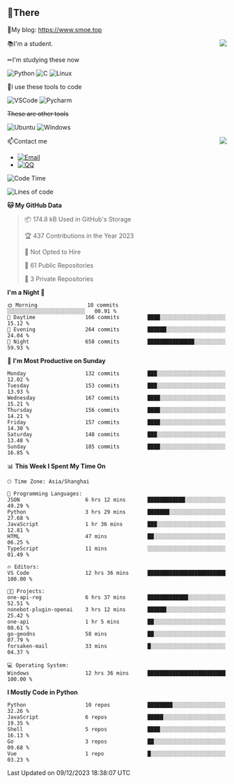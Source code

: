 
## 👏There

📰My blog: https://www.smoe.top

<img align="right" src="https://github-readme-stats.vercel.app/api/top-langs/?username=AkashiCoin"/>


📚I'm a student.

✏I'm studying these now

![Python](https://img.shields.io/badge/-Python-blue?style=flat-square&logo=Python&logoColor=fff)
![C](https://img.shields.io/badge/-C-585858?style=flat-square&logo=C&logoColor=fff)
![Linux](https://img.shields.io/badge/-Linux-black?style=flat-square&logo=Linux&logoColor=fff)

🔨I use these tools to code

![VSCode](https://img.shields.io/badge/-VSCode-blue?style=flat-square&logo=visualstudiocode&logoColor=fff)
![Pycharm](https://img.shields.io/badge/-Pycharm-green?style=flat-square&logo=pycharm&logoColor=fff)

 ~~These are other tools~~

![Ubuntu](https://img.shields.io/badge/-Ubuntu-orange?style=flat-square&logo=Ubuntu&logoColor=fff)
![Windows](https://img.shields.io/badge/-Windows-blue?style=flat-square&logo=Windows&logoColor=fff)

<img align="right" src="https://github-readme-stats.vercel.app/api?username=AkashiCoin" />


📫Contact me

* [![Email](https://img.shields.io/badge/Email-l1040186796@gmail.com-1?style=social&logoColor=fff)](mailto:l1040186796@gmail.com)
* [![QQ](https://img.shields.io/badge/QQ-1040186796-1?style=social&logoColor=fff)](tencent://AddContact/?fromId=45&fromSubId=1&subcmd=all&uin=1040186796&website=www.oicqzone.com)

<!--START_SECTION:waka-->
![Code Time](http://img.shields.io/badge/Code%20Time-1%2C081%20hrs%2018%20mins-blue)

![Lines of code](https://img.shields.io/badge/From%20Hello%20World%20I%27ve%20Written-279.9%20thousand%20lines%20of%20code-blue)

**🐱 My GitHub Data** 

> 📦 174.8 kB Used in GitHub's Storage 
 > 
> 🏆 437 Contributions in the Year 2023
 > 
> 🚫 Not Opted to Hire
 > 
> 📜 61 Public Repositories 
 > 
> 🔑 3 Private Repositories 
 > 
**I'm a Night 🦉** 

```text
🌞 Morning                10 commits          ░░░░░░░░░░░░░░░░░░░░░░░░░   00.91 % 
🌆 Daytime                166 commits         ████░░░░░░░░░░░░░░░░░░░░░   15.12 % 
🌃 Evening                264 commits         ██████░░░░░░░░░░░░░░░░░░░   24.04 % 
🌙 Night                  658 commits         ███████████████░░░░░░░░░░   59.93 % 
```
📅 **I'm Most Productive on Sunday** 

```text
Monday                   132 commits         ███░░░░░░░░░░░░░░░░░░░░░░   12.02 % 
Tuesday                  153 commits         ███░░░░░░░░░░░░░░░░░░░░░░   13.93 % 
Wednesday                167 commits         ████░░░░░░░░░░░░░░░░░░░░░   15.21 % 
Thursday                 156 commits         ████░░░░░░░░░░░░░░░░░░░░░   14.21 % 
Friday                   157 commits         ████░░░░░░░░░░░░░░░░░░░░░   14.30 % 
Saturday                 148 commits         ███░░░░░░░░░░░░░░░░░░░░░░   13.48 % 
Sunday                   185 commits         ████░░░░░░░░░░░░░░░░░░░░░   16.85 % 
```


📊 **This Week I Spent My Time On** 

```text
🕑︎ Time Zone: Asia/Shanghai

💬 Programming Languages: 
JSON                     6 hrs 12 mins       ████████████░░░░░░░░░░░░░   49.29 % 
Python                   3 hrs 29 mins       ███████░░░░░░░░░░░░░░░░░░   27.68 % 
JavaScript               1 hr 36 mins        ███░░░░░░░░░░░░░░░░░░░░░░   12.81 % 
HTML                     47 mins             ██░░░░░░░░░░░░░░░░░░░░░░░   06.25 % 
TypeScript               11 mins             ░░░░░░░░░░░░░░░░░░░░░░░░░   01.49 % 

🔥 Editors: 
VS Code                  12 hrs 36 mins      █████████████████████████   100.00 % 

🐱‍💻 Projects: 
one-api-reg              6 hrs 37 mins       █████████████░░░░░░░░░░░░   52.51 % 
nonebot-plugin-openai    3 hrs 12 mins       ██████░░░░░░░░░░░░░░░░░░░   25.42 % 
one-api                  1 hr 5 mins         ██░░░░░░░░░░░░░░░░░░░░░░░   08.61 % 
go-geodns                58 mins             ██░░░░░░░░░░░░░░░░░░░░░░░   07.79 % 
forsaken-mail            33 mins             █░░░░░░░░░░░░░░░░░░░░░░░░   04.37 % 

💻 Operating System: 
Windows                  12 hrs 36 mins      █████████████████████████   100.00 % 
```

**I Mostly Code in Python** 

```text
Python                   10 repos            ████████░░░░░░░░░░░░░░░░░   32.26 % 
JavaScript               6 repos             █████░░░░░░░░░░░░░░░░░░░░   19.35 % 
Shell                    5 repos             ████░░░░░░░░░░░░░░░░░░░░░   16.13 % 
Go                       3 repos             ██░░░░░░░░░░░░░░░░░░░░░░░   09.68 % 
Vue                      1 repo              █░░░░░░░░░░░░░░░░░░░░░░░░   03.23 % 
```




 Last Updated on 09/12/2023 18:38:07 UTC
<!--END_SECTION:waka-->
